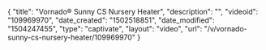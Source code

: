 {
    "title": "Vornado&reg; Sunny CS Nursery Heater",
    "description": "",
    "videoid": "109969970",
    "date_created": "1502518851",
    "date_modified": "1504247455",
    "type": "captivate",
    "layout": "video",
    "url": "\/v\/vornado-sunny-cs-nursery-heater\/109969970"
}